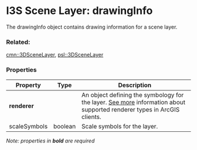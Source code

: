 # I3S Scene Layer: drawingInfo

The drawingInfo object contains drawing information for a scene layer. 

### Related:

[cmn::3DSceneLayer](3DSceneLayer.cmn.md), [psl::3DSceneLayer](3DSceneLayer.psl.md)
### Properties

| Property | Type | Description |
| --- | --- | --- |
| **renderer** |  | An object defining the symbology for the layer. [See more](https://developers.arcgis.com/web-scene-specification/objects/drawingInfo/) information about supported renderer types in ArcGIS clients. |
| scaleSymbols | boolean | Scale symbols for the layer. |

*Note: properties in **bold** are required*

